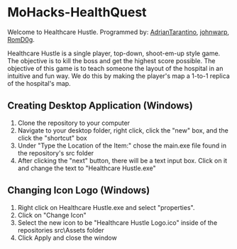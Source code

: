 # MoHacks-HealthQuest
Welcome to Healthcare Hustle.
Programmed by: [AdrianTarantino](https://github.com/AdrianTarantino), [johnwarp](https://github.com/johnwarp), [RomD0g](https://github.com/RomD0g).

Healthcare Hustle is a single player, top-down, shoot-em-up style game. The objective is to kill the boss and get the highest score possible.
The objective of this game is to teach someone the layout of the hospital in an intuitive and fun way. We do this by making the player's map a 1-to-1 replica of the hospital's map.

## Creating Desktop Application (Windows)
1. Clone the repository to your computer
2. Navigate to your desktop folder, right click, click the "new" box, and the click the "shortcut" box
3. Under "Type the Location of the Item:" chose the main.exe file found in the repository's src folder
4. After clicking the "next" button, there will be a text input box. Click on it and change the text to "Healthcare Hustle.exe"

## Changing Icon Logo (Windows)
1. Right click on Healthcare Hustle.exe and select "properties".
2. Click on "Change Icon"
3. Select the new icon to be "Healthcare Hustle Logo.ico" inside of the repositories src\Assets folder
4. Click Apply and close the window
